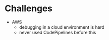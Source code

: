 # Challenges

- AWS
  - debugging in a cloud environment is hard
  - never used CodePipelines before this
